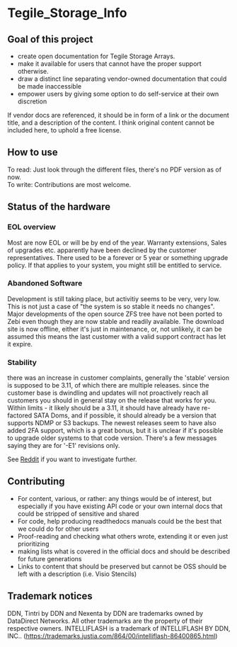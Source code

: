 # Tegile_Storage_Info


## Goal of this project

- create open documentation for Tegile Storage Arrays.
- make it available for users that cannot have the proper support otherwise.
- draw a distinct line separating vendor-owned documentation that could be
made inaccessible
- empower users by giving some option to do self-service at their own discretion

If vendor docs are referenced, it should be in form of a link or the document title, and a description of the content.
I think original content cannot be included here, to uphold a free license.

## How to use

To read: Just look through the different files, there's no PDF version as of now.  
To write: Contributions are most welcome.


## Status of the hardware

### EOL overview

Most are now EOL or will be by end of the year.
Warranty extensions, Sales of upgrades etc. apparently have been declined by the customer representatives.
There used to be a forever or 5 year or something upgrade policy.
If that applies to your system, you might still be entitled to service.

### Abandoned Software

Development is still taking place, but activitiy seems to be very, very low. This is not just a case of "the system is so stable it needs no changes".
Major developments of the open source ZFS tree have not been ported to Zebi even though they are now stable and readily available.
The download site is now offline, either it's just in maintenance, or, not unlikely, it can be assumed this means the last customer with a valid support contract has let it expire.

### Stability

there was an increase in customer complaints, generally the 'stable' version is supposed to be 3.11, of which there are multiple releases.
since the customer base is dwindling and updates will not proactively reach all customers you should in general stay on the release that works for you.
Within limits - it likely should be a 3.11, it should have already have re-factored SATA Doms, and if possible, it should already be a version that supports NDMP or S3 backups.
The newest releases seem to have also added 2FA support, which is a great bonus, but it is unclear if it's possible to upgrade older systems to that code version.
There's a few messages saying they are for '-E1' revisions only.


See [Reddit](https://www.reddit.com/search/?q=tegile) if you want to investigate further.


## Contributing

- For content, various, or rather: any things would be of interest, but especially if you have existing API code or your own internal docs that could be stripped of sensitive and shared
- For code, help producing readthedocs manuals could be the best that we could do for other users
- Proof-reading and checking what others wrote, extending it or even just prioritizing
- making lists what is covered in the official docs and should be described for future generations
- Links to content that should be preserved but cannot be OSS should be left with a description (i.e. Visio Stencils)


## Trademark notices

DDN, Tintri by DDN and Nexenta by DDN are trademarks owned by DataDirect Networks. All other trademarks are the property of their respective owners.
INTELLIFLASH is a trademark of INTELLIFLASH BY DDN, INC.. 
(https://trademarks.justia.com/864/00/intelliflash-86400865.html)

